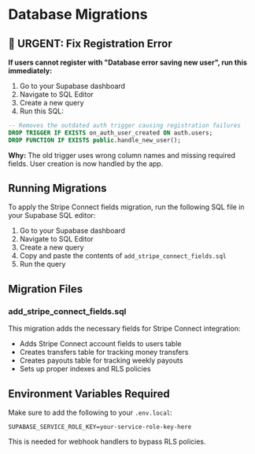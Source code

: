 # Database Migrations

## 🚨 URGENT: Fix Registration Error

**If users cannot register with "Database error saving new user", run this immediately:**

1. Go to your Supabase dashboard
2. Navigate to SQL Editor
3. Create a new query
4. Run this SQL:

```sql
-- Removes the outdated auth trigger causing registration failures
DROP TRIGGER IF EXISTS on_auth_user_created ON auth.users;
DROP FUNCTION IF EXISTS public.handle_new_user();
```

**Why:** The old trigger uses wrong column names and missing required fields. User creation is now handled by the app.

## Running Migrations

To apply the Stripe Connect fields migration, run the following SQL file in your Supabase SQL editor:

1. Go to your Supabase dashboard
2. Navigate to SQL Editor
3. Create a new query
4. Copy and paste the contents of `add_stripe_connect_fields.sql`
5. Run the query

## Migration Files

### add_stripe_connect_fields.sql
This migration adds the necessary fields for Stripe Connect integration:
- Adds Stripe Connect account fields to users table
- Creates transfers table for tracking money transfers
- Creates payouts table for tracking weekly payouts
- Sets up proper indexes and RLS policies

## Environment Variables Required

Make sure to add the following to your `.env.local`:
```
SUPABASE_SERVICE_ROLE_KEY=your-service-role-key-here
```

This is needed for webhook handlers to bypass RLS policies.